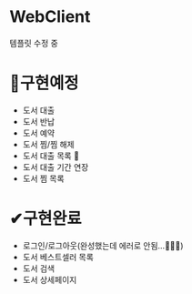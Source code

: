 # WebClient
템플릿 수정 중

# 🥕구현예정
- 도서 대출
- 도서 반납
- 도서 예약
- 도서 찜/찜 해제
- 도서 대출 목록 🥕
- 도서 대출 기간 연장
- 도서 찜 목록

# ✔구현완료
- 로그인/로그아웃(완성했는데 에러로 안됨...🥕🥕🥕)
- 도서 베스트셀러 목록
- 도서 검색
- 도서 상세페이지
